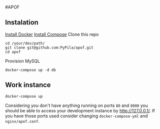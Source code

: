 #APOF

## Instalation

[Install Docker](https://docs.docker.com/engine/installation/linux/ubuntulinux/)
[Install Compose](https://docs.docker.com/compose/install/)
Clone this repo
```
cd /your/dev/path/
git clone git@github.com:PyPila/apof.git
cd apof
```
Provision MySQL 
```
docker-compose up -d db
```

## Work instance
```
docker-compose up 
```
Considering you don't have anything running on ports `80` and `8000` you should be able to access your development instance by http://127.0.0.1/. If you have those ports used consider changing `docker-compose-yml` and `nginx/apof.conf`.
